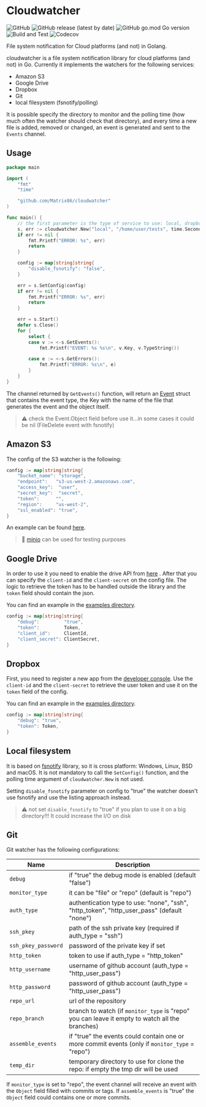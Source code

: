 # Cloudwatcher
![GitHub](https://img.shields.io/github/license/Matrix86/cloudwatcher)
![GitHub release (latest by date)](https://img.shields.io/github/v/release/Matrix86/cloudwatcher)
![GitHub go.mod Go version](https://img.shields.io/github/go-mod/go-version/Matrix86/cloudwatcher)
![Build and Test](https://github.com/Matrix86/cloudwatcher/workflows/Build%20and%20Test/badge.svg) 
![Codecov](https://img.shields.io/codecov/c/github/Matrix86/cloudwatcher)

File system notification for Cloud platforms (and not) in Golang.

cloudwatcher is a file system notification library for cloud platforms (and not) in Go. 
Currently it implements the watchers for the following services:
- Amazon S3
- Google Drive
- Dropbox
- Git
- local filesystem (fsnotify/polling)

It is possible specify the directory to monitor and the polling time (how much often the watcher should check that directory), 
and every time a new file is added, removed or changed, an event is generated and sent to the `Events` channel.

## Usage

```go
package main

import (
	"fmt"
	"time"

	"github.com/Matrix86/cloudwatcher"
)

func main() {
    // the first parameter is the type of service to use: local, dropbox, gdrive or s3
	s, err := cloudwatcher.New("local", "/home/user/tests", time.Second)
	if err != nil {
		fmt.Printf("ERROR: %s", err)
		return
	}

	config := map[string]string{
		"disable_fsnotify": "false",
	}

	err = s.SetConfig(config)
	if err != nil {
		fmt.Printf("ERROR: %s", err)
		return
	}

	err = s.Start()
	defer s.Close()
	for {
		select {
		case v := <-s.GetEvents():
			fmt.Printf("EVENT: %s %s\n", v.Key, v.TypeString())

		case e := <-s.GetErrors():
			fmt.Printf("ERROR: %s\n", e)
		}
	}
}
```

The channel returned by `GetEvents()` function, will return an [Event](event.go) struct that contains the event type, the Key
with the name of the file that generates the event and the object itself.

> :warning: check the Event.Object field before use it...in some cases it could be nil (FileDelete event with fsnotify)  

## Amazon S3

The config of the S3 watcher is the following:

```go
config := map[string]string{
    "bucket_name": "storage",
    "endpoint":   "s3-us-west-2.amazonaws.com",
    "access_key":  "user",
    "secret_key":  "secret",
    "token":      "",
    "region":     "us-west-2",
    "ssl_enabled": "true",
}
```

An example can be found [here](examples/s3/s3.go).

> :gem: [minio](https://docs.min.io/docs/minio-quickstart-guide.html) can be used for testing purposes

## Google Drive

In order to use it you need to enable the drive API from [here](https://developers.google.com/drive/api/v3/enable-drive-api) .
After that you can specify the `client-id` and the `client-secret` on the config file. 
The logic to retrieve the token has to be handled outside the library and the `token` field should contain the json. 

You can find an example in the [examples directory](examples/gdrive/gdrive.go). 

```go
config := map[string]string{
    "debug":         "true",
    "token":         Token,
    "client_id":     ClientId,
    "client_secret": ClientSecret,
}
```

## Dropbox

First, you need to register a new app from the [developer console](https://www.dropbox.com/developers/).
Use the `client-id` and the `client-secret` to retrieve the user token and use it on the `token` field of the config.

You can find an example in the [examples directory](examples/dropbox/dropbox.go). 

```go
config := map[string]string{
    "debug": "true",
    "token": Token,
}
```

## Local filesystem

It is based on [fsnotify](https://github.com/fsnotify/fsnotify) library, so it is cross platform: Windows, Linux, BSD and macOS.
It is not mandatory to call the `SetConfig()` function, and the polling time argument of `cloudwatcher.New` is not used.

Setting `disable_fsnotify` parameter on config to "true" the watcher doesn't use fsnotify and use the listing approach instead.

> :warning: not set `disable_fsnotify` to "true" if you plan to use it on a big directory!!! It could increase the I/O on disk

## Git

Git watcher has the following configurations:

| Name | Description 
| --- | --- |
| `debug` | if "true" the debug mode is enabled (default "false") |
| `monitor_type` | it can be "file" or "repo" (default is "repo") |
| `auth_type` | authentication type to use: "none", "ssh", "http_token", "http_user_pass" (default "none") |
| `ssh_pkey` | path of the ssh private key (required if auth_type = "ssh") |
| `ssh_pkey_password` | password of the private key if set |
| `http_token` | token to use if auth_type = "http_token" |
| `http_username` | username of github account (auth_type = "http_user_pass") |
| `http_password` | password of github account (auth_type = "http_user_pass") |
| `repo_url` | url of the repository |
| `repo_branch` | branch to watch (if `monitor_type` is "repo" you can leave it empty to watch all the branches) |
| `assemble_events` | if "true" the events could contain one or more commit events (only if `monitor_type` = "repo") |
| `temp_dir` | temporary directory to use for clone the repo: if empty the tmp dir will be used |

If `monitor_type` is set to "repo", the event channel will receive an event with the `Object` field filled with commits or tags.
If `assemble_events` is "true" the `Object` field could contains one or more commits.